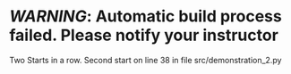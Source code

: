 # *WARNING*:  Automatic build process failed.  Please notify your instructor 

Two Starts in a row.  Second start on line 38 in file src/demonstration_2.py  
